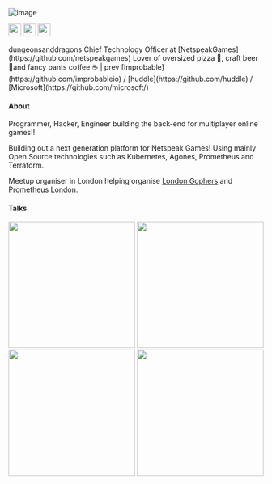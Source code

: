 ![image](https://user-images.githubusercontent.com/156558/160254911-09ea1bbe-cdac-46ba-a704-f86688816ac7.png)

<p><a href="https://www.twitter.com/domgreen"><img src="https://img.shields.io/badge/twitter-%231DA1F2.svg?&style=for-the-badge&logo=twitter&logoColor=white" height=25></a> <a href="https://www.linkedin.com/in/dominicgreen"><img src="https://img.shields.io/badge/linkedin-%230077B5.svg?&style=for-the-badge&logo=linkedin&logoColor=white" height=25></a> <a href="https://www.dndbeyond.com/members/doomgreen"><img src="https://img.shields.io/badge/dndbeyond-black.svg?&style=for-the-badge&logo=dungeonsanddragons&logoColor=red" height=25></a></p>
dungeonsanddragons
Chief Technology Officer at [NetspeakGames](https://github.com/netspeakgames) Lover of oversized pizza 🍕, craft beer 🍺and fancy pants coffee ☕ | prev [Improbable](https://github.com/improbableio) / [huddle](https://github.com/huddle) / [Microsoft](https://github.com/microsoft/)


#### About

Programmer, Hacker, Engineer building the back-end for multiplayer online games!!

Building out a next generation platform for Netspeak Games! Using mainly Open Source technologies such as Kubernetes, Agones, Prometheus and Terraform.

Meetup organiser in London helping organise [London Gophers](https://www.meetup.com/LondonGophers/) and [Prometheus London](https://www.meetup.com/Prometheus-London/).

#### Talks

<p float="left">
  <a href="https://www.youtube.com/watch?v=VH5aXYO6f3o" ><img src="https://user-images.githubusercontent.com/156558/160254615-cd98746a-b2e6-43a8-b8dd-6a4d3ca81add.png" width="250" /></a>
  <a href="https://www.youtube.com/watch?v=UUtAGyGN7Sk" ><img src="https://user-images.githubusercontent.com/156558/160254588-ef3a278f-ec1b-481b-abc8-30f743c56e4c.png" width="250" /></a>
  <a href="https://www.youtube.com/watch?v=m0JgWlTc60Q" ><img src="https://user-images.githubusercontent.com/156558/160254555-f670979a-0622-4fca-ae7b-f30d9eb99cdc.png" width="250" /></a>
  <a href="https://www.youtube.com/watch?v=HWyBdB-l6fo" ><img src="https://user-images.githubusercontent.com/156558/160254431-c6dab05e-206f-427b-a638-9e0ee5acb7f1.png" width="250" /></a>
</p>
